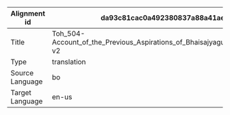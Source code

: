 |Alignment id | da93c81cac0a492380837a88a41ae30a
| --- | --- 
|Title | Toh_504-Account_of_the_Previous_Aspirations_of_Bhaisajyaguruvaiduryaprabha-v2 
|Type | translation
|Source Language | bo
|Target Language | en-us